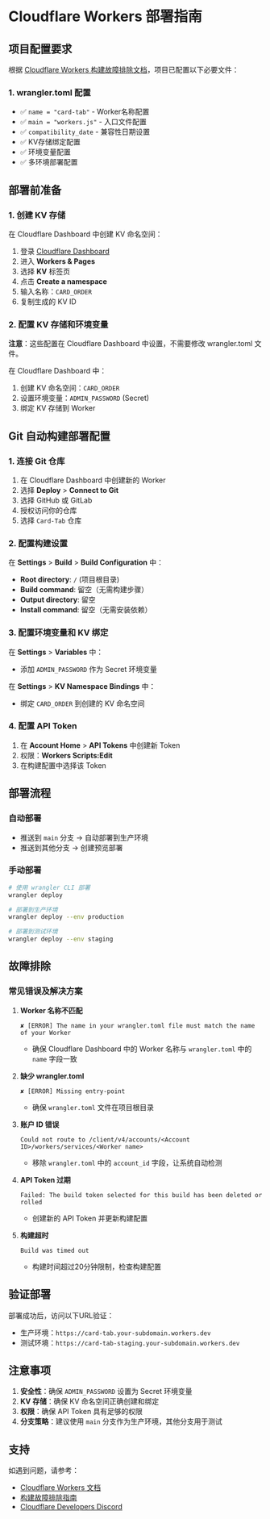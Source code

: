 # Cloudflare Workers 部署指南

## 项目配置要求

根据 [Cloudflare Workers 构建故障排除文档](https://developers.cloudflare.com/workers/ci-cd/builds/troubleshoot/#workers-name-requirement)，项目已配置以下必要文件：

### 1. wrangler.toml 配置
- ✅ `name = "card-tab"` - Worker名称配置
- ✅ `main = "workers.js"` - 入口文件配置
- ✅ `compatibility_date` - 兼容性日期设置
- ✅ KV存储绑定配置
- ✅ 环境变量配置
- ✅ 多环境部署配置



## 部署前准备

### 1. 创建 KV 存储
在 Cloudflare Dashboard 中创建 KV 命名空间：

1. 登录 [Cloudflare Dashboard](https://dash.cloudflare.com)
2. 进入 **Workers & Pages**
3. 选择 **KV** 标签页
4. 点击 **Create a namespace**
5. 输入名称：`CARD_ORDER`
6. 复制生成的 KV ID

### 2. 配置 KV 存储和环境变量
**注意**：这些配置在 Cloudflare Dashboard 中设置，不需要修改 wrangler.toml 文件。

在 Cloudflare Dashboard 中：
1. 创建 KV 命名空间：`CARD_ORDER`
2. 设置环境变量：`ADMIN_PASSWORD` (Secret)
3. 绑定 KV 存储到 Worker



## Git 自动构建部署配置

### 1. 连接 Git 仓库
1. 在 Cloudflare Dashboard 中创建新的 Worker
2. 选择 **Deploy** > **Connect to Git**
3. 选择 GitHub 或 GitLab
4. 授权访问你的仓库
5. 选择 `Card-Tab` 仓库

### 2. 配置构建设置
在 **Settings** > **Build** > **Build Configuration** 中：

- **Root directory**: `/` (项目根目录)
- **Build command**: 留空（无需构建步骤）
- **Output directory**: 留空
- **Install command**: 留空（无需安装依赖）

### 3. 配置环境变量和 KV 绑定
在 **Settings** > **Variables** 中：
- 添加 `ADMIN_PASSWORD` 作为 Secret 环境变量

在 **Settings** > **KV Namespace Bindings** 中：
- 绑定 `CARD_ORDER` 到创建的 KV 命名空间

### 4. 配置 API Token
1. 在 **Account Home** > **API Tokens** 中创建新 Token
2. 权限：**Workers Scripts:Edit**
3. 在构建配置中选择该 Token

## 部署流程

### 自动部署
- 推送到 `main` 分支 → 自动部署到生产环境
- 推送到其他分支 → 创建预览部署

### 手动部署
```bash
# 使用 wrangler CLI 部署
wrangler deploy

# 部署到生产环境
wrangler deploy --env production

# 部署到测试环境
wrangler deploy --env staging
```

## 故障排除

### 常见错误及解决方案

1. **Worker 名称不匹配**
   ```
   ✘ [ERROR] The name in your wrangler.toml file must match the name of your Worker
   ```
   - 确保 Cloudflare Dashboard 中的 Worker 名称与 `wrangler.toml` 中的 `name` 字段一致

2. **缺少 wrangler.toml**
   ```
   ✘ [ERROR] Missing entry-point
   ```
   - 确保 `wrangler.toml` 文件在项目根目录

3. **账户 ID 错误**
   ```
   Could not route to /client/v4/accounts/<Account ID>/workers/services/<Worker name>
   ```
   - 移除 `wrangler.toml` 中的 `account_id` 字段，让系统自动检测

4. **API Token 过期**
   ```
   Failed: The build token selected for this build has been deleted or rolled
   ```
   - 创建新的 API Token 并更新构建配置

5. **构建超时**
   ```
   Build was timed out
   ```
   - 构建时间超过20分钟限制，检查构建配置

## 验证部署

部署成功后，访问以下URL验证：
- 生产环境：`https://card-tab.your-subdomain.workers.dev`
- 测试环境：`https://card-tab-staging.your-subdomain.workers.dev`

## 注意事项

1. **安全性**：确保 `ADMIN_PASSWORD` 设置为 Secret 环境变量
2. **KV 存储**：确保 KV 命名空间正确创建和绑定
3. **权限**：确保 API Token 具有足够的权限
4. **分支策略**：建议使用 `main` 分支作为生产环境，其他分支用于测试

## 支持

如遇到问题，请参考：
- [Cloudflare Workers 文档](https://developers.cloudflare.com/workers/)
- [构建故障排除指南](https://developers.cloudflare.com/workers/ci-cd/builds/troubleshoot/)
- [Cloudflare Developers Discord](https://discord.gg/cloudflaredev) 
